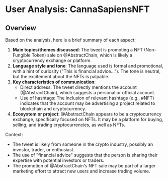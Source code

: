 # User Analysis: CannaSapiensNFT

## Overview

Based on the analysis, here is a brief summary of each aspect:

1. **Main topics/themes discussed**: The tweet is promoting a NFT (Non-Fungible Token) sale on @AbstractChain, which is likely a cryptocurrency exchange or platform.
2. **Language style and tone**: The language used is formal and promotional, with a hint of curiosity ("This is financial advice..."). The tone is neutral, but the excitement about the NFTs is palpable.
3. **Key characteristics of communication**:
	* Direct address: The tweet directly mentions the account (@AbstractChain), which suggests a personal or official account.
	* Use of hashtags: The inclusion of relevant hashtags (e.g., #NFT) indicates that the account may be advertising a project related to blockchain and cryptocurrency.
4. **Ecosystem or project**: @AbstractChain appears to be a cryptocurrency exchange, specifically focused on NFTs. It may be a platform for buying, selling, and trading cryptocurrencies, as well as NFTs.

Context:

* The tweet is likely from someone in the crypto industry, possibly an investor, trader, or enthusiast.
* The use of "financial advice" suggests that the person is sharing their expertise with potential investors or traders.
* The promotion of @AbstractChain's NFT sale may be part of a larger marketing effort to attract new users and increase trading volume.